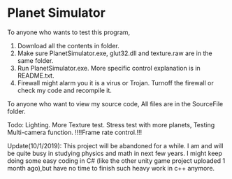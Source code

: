# Planet Simulator

To anyone who wants to test this program,
1. Download all the contents in <executable> folder.
2. Make sure PlanetSimulator.exe, glut32.dll and texture.raw are in the same folder.
3. Run PlanetSimulator.exe. More specific control explanation is in README.txt.
4. Firewall might alarm you it is a virus or Trojan. Turnoff the firewall or check my code and recompile it.

To anyone who want to view my source code,
  All files are in the SourceFile folder.

Todo: Lighting.
      More Texture test.
			Stress test with more planets, 
			Testing Multi-camera function.
			!!!!Frame rate control.!!!
			
Update(10/1/2019):
	This project will be abandoned for a while. I am and will be quite busy in studying physics and math in next few years.	I might keep doing some easy coding in C# (like the other unity game project uploaded 1 month ago),but have no time to finish such heavy work in c++ anymore.						
